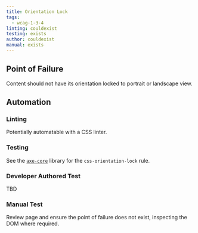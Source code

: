 ```yaml
---
title: Orientation Lock
tags: 
  - wcag-1-3-4
linting: couldexist
testing: exists
author: couldexist
manual: exists
---
```


## Point of Failure
Content should not have its orientation locked to portrait or landscape view.

## Automation

### Linting
Potentially automatable with a CSS linter.

### Testing
See the [`axe-core`](https://github.com/dequelabs/axe-core) library for the `css-orientation-lock` rule.

### Developer Authored Test
TBD

### Manual Test
Review page and ensure the point of failure does not exist, inspecting the DOM where required.
